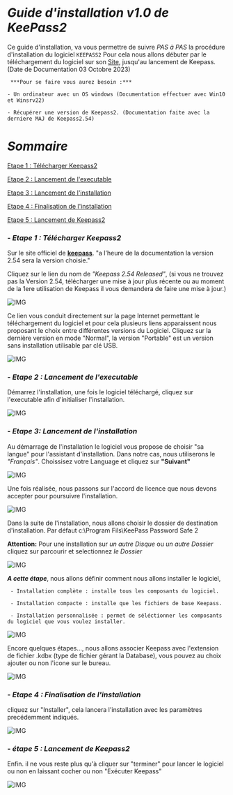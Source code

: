# _**Guide d'installation v1.0 de KeePass2**_

Ce guide d'installation, va vous permettre de suivre _PAS à PAS_ la procédure d'installation du logiciel `KEEPASS2`
Pour cela nous allons débuter par le téléchargement du logiciel sur son [Site](https://keepass.info/), jusqu'au lancement de Keepass. (Date de Documentation 03 Octobre 2023)

     ***Pour se faire vous aurez besoin :***

    - Un ordinateur avec un OS windows (Documentation effectuer avec Win10 et Winsrv22)
    
    - Récupérer une version de Keepass2. (Documentation faite avec la derniere MAJ de Keepass2.54)

# _**Sommaire**_

[Etape 1 : Télécharger Keepass2](https://github.com/michaelc31/Projet1-Group2/blob/main/Install.md#--etape-1--t%C3%A9l%C3%A9charger-keepass2) 

[Etape 2 : Lancement de l'executable](https://github.com/michaelc31/Projet1-Group2/blob/main/Install.md#--etape-2--lancement-de-lexecutable) 

[Etape 3 : Lancement de l'installation](https://github.com/michaelc31/Projet1-Group2/blob/main/Install.md#--etape-3-lancement-de-linstallation) 
 
[Etape 4 : Finalisation de l'installation](https://github.com/michaelc31/Projet1-Group2/blob/main/Install.md#--etape-4--finalisation-de-linstallation) 

[Etape 5 : Lancement de Keepass2](https://github.com/michaelc31/Projet1-Group2/blob/main/Install.md#--%C3%A9tape-5--lancement-de-keepass2) 

###  - _**Etape 1 : Télécharger Keepass2**_ 
Sur le site officiel de **[keepass](https://keepass.info/)**. "a l'heure de la documentation la version 2.54 sera la version choisie."

Cliquez sur le lien du nom de *"Keepass 2.54 Released"*, (si vous ne trouvez pas la Version 2.54, télécharger une mise à jour plus récente ou au moment de la 1ere utilisation de Keepass il vous demandera de faire une mise à jour.) 

![IMG](https://github.com/michaelc31/Projet-image/blob/main/Install%200.png?raw=true)

Ce lien vous conduit directement sur la page Internet permettant le téléchargement du logiciel et pour cela plusieurs liens apparaissent nous proposant le choix entre différentes versions du Logiciel. Cliquez sur la dernière version en mode "Normal", la version "Portable" est un version sans installation utilisable par clé USB.

![IMG](https://github.com/michaelc31/Projet-image/blob/main/install%201.png?raw=true)

### - _**Etape 2 : Lancement de l'executable**_  

Démarrez l'installation, une fois le logiciel téléchargé, cliquez sur l'executable afin d'initialiser l'installation.

![IMG](https://github.com/michaelc31/Projet-image/blob/main/install%202.png?raw=true)

### - _**Etape 3: Lancement de l'installation**_

Au démarrage de l'installation le logiciel vous propose de choisir "sa langue" pour l'assistant d'installation.
Dans notre cas, nous utiliserons le _"Français"_.
Choissisez votre Language et cliquez sur **"Suivant"**

![IMG](https://github.com/michaelc31/Projet-image/blob/main/install%203.png?raw=true)

Une fois réalisée, nous passons sur l'accord de licence que nous devons accepter pour poursuivre l'installation.

![IMG](https://github.com/michaelc31/Projet-image/blob/main/install%204.png?raw=true)

Dans la suite de l'installation, nous allons choisir le dossier de destination d'installation. Par défaut c:\Program Fils\KeePass Password Safe 2

**Attention:** Pour une installation sur _un autre Disque_ ou _un autre Dossier_ cliquez sur parcourir et selectionnez _le Dossier_

![IMG](https://github.com/michaelc31/Projet-image/blob/main/install%205.png?raw=true)

***A cette étape***, nous allons définir comment nous allons installer le logiciel,

     - Installation complète : installe tous les composants du logiciel.
     
     - Installation compacte : installe que les fichiers de base Keepass. 
     
     - Installation personnalisée : permet de séléctionner les composants du logiciel que vous voulez installer.

![IMG](https://github.com/michaelc31/Projet-image/blob/main/install%206.png?raw=true)

Encore quelques étapes..., nous allons associer Keepass avec l'extension de fichier .kdbx (type de fichier gérant la Database), vous pouvez au choix ajouter ou non l'icone sur le bureau.

![IMG](https://github.com/michaelc31/Projet-image/blob/main/install%207.png?raw=true)

### - _**Etape 4 : Finalisation de l'installation**_

cliquez sur "Installer", cela lancera l'installation avec les paramètres precédemment indiqués.

![IMG](https://github.com/michaelc31/Projet-image/blob/main/install%208.png?raw=true)

### - _**étape 5 : Lancement de Keepass2**_

Enfin. il ne vous reste plus qu'à cliquer sur "terminer" pour lancer le logiciel ou non en laissant cocher ou non "Exécuter Keepass"

![IMG](https://github.com/michaelc31/Projet-image/blob/main/install%209.png?raw=truegit)
